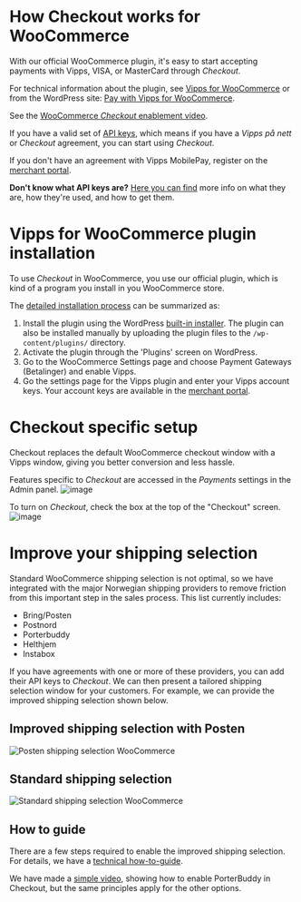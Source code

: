 <!-- START_METADATA
---
title: "How it works: WooCommerce"
sidebar_position: 12
---
END_METADATA -->

# How Checkout works for WooCommerce

With our official WooCommerce plugin, it's easy to start accepting payments with Vipps, VISA, or MasterCard through *Checkout*.

For technical information about the plugin, see
[Vipps for WooCommerce](https://developer.vippsmobilepay.com/docs/plugins-ext/woocommerce/) or 
from the WordPress site: [Pay with Vipps for WooCommerce](https://wordpress.org/plugins/woo-vipps/).



<!-- START_HIDDEN_IN_GITHUB

<iframe width="100%" height="500" src="https://www.youtube-nocookie.com/embed/86RSKuQ5GME" title="YouTube video player" frameborder="0" allow="accelerometer; autoplay; clipboard-write; encrypted-media; gyroscope; picture-in-picture; web-share; fullscreen"></iframe>

END_HIDDEN_IN_GITHUB -->

<!-- START_COMMENT -->
See the [WooCommerce *Checkout* enablement video](https://www.youtube.com/watch?v=86RSKuQ5GME).
<!-- END_COMMENT -->

If you have a valid set of [API keys](https://developer.vippsmobilepay.com/docs/common-topics/api-keys/), which means if you have a *Vipps på nett* or *Checkout* agreement, you can start using *Checkout*.

If you don't have an agreement with Vipps MobilePay, register on the [merchant portal](https://portal.vipps.no/register/vippscheckout).

**Don't know what API keys are?** [Here you can find](https://developer.vippsmobilepay.com/docs/common-topics/api-keys/) more info on what they are, how they're used, and how to get them.

# Vipps for WooCommerce plugin installation

To use *Checkout* in WooCommerce, you use our official plugin, which is kind of a program you install in you WooCommerce store.

The [detailed installation process](https://developer.vippsmobilepay.com/docs/plugins-ext/woocommerce/#installation) can be summarized as:

1. Install the plugin using the WordPress [built-in installer](https://codex.wordpress.org/Managing_Plugins#Installing_Plugins). The plugin can also be installed manually by uploading the plugin files to the `/wp-content/plugins/` directory.
2. Activate the plugin through the 'Plugins' screen on WordPress.
3. Go to the WooCommerce Settings page and choose Payment Gateways (Betalinger) and enable Vipps.
4. Go the settings page for the Vipps plugin and enter your Vipps account keys. Your account keys are available in the [merchant portal](https://portal.vipps.no).

# Checkout specific setup

Checkout replaces the default WooCommerce checkout window with a Vipps window, giving you better conversion and less hassle.

Features specific to *Checkout* are accessed in the *Payments* settings in the Admin panel.
![image](https://user-images.githubusercontent.com/25223283/226337801-7561a625-4ad5-4a68-aa56-96a6c1bcaf68.png)

To turn on *Checkout*, check the box at the top of the "Checkout" screen.
![image](https://user-images.githubusercontent.com/25223283/226338565-250873b7-ff9d-449a-8b7e-ce7392441a2c.png)

# Improve your shipping selection

Standard WooCommerce shipping selection is not optimal, so we have integrated with the major Norwegian shipping providers to remove friction from this important step in the sales process. This list currently includes:

* Bring/Posten
* Postnord
* Porterbuddy
* Helthjem
* Instabox

If you have agreements with one or more of these providers, you can add their API keys to *Checkout*. We can then present a tailored shipping selection window for your customers. For example, we can provide the improved shipping selection shown below.

## Improved shipping selection with Posten

![Posten shipping selection WooCommerce](https://user-images.githubusercontent.com/25223283/226342343-479fb87c-6f4c-4557-8b77-bafd6c36eac7.gif)

## Standard shipping selection

![Standard shipping selection WooCommerce](https://user-images.githubusercontent.com/25223283/226344800-09395fc7-b1d8-4db3-8815-1d3a71e0a9ab.gif)

## How to guide

There are a few steps required to enable the improved shipping selection. For details, we have a [technical how-to-guide](https://developer.vippsmobilepay.com/docs/APIs/checkout-api/vipps-checkout-how-it-works-shipping).

We have made a [simple video](https://www.youtube.com/watch?v=f4NVq4A73UA), showing how to enable PorterBuddy in Checkout, but the same principles apply for the other options.

<!-- START_HIDDEN_IN_GITHUB

<iframe width="100%" height="500" src="https://www.youtube-nocookie.com/embed/f4NVq4A73UA" title="YouTube video player" frameborder="0" allow="accelerometer; autoplay; clipboard-write; encrypted-media; gyroscope; picture-in-picture; web-share; fullscreen"></iframe>

END_HIDDEN_IN_GITHUB -->
